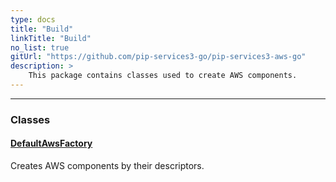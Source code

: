 ```yaml
---
type: docs
title: "Build"
linkTitle: "Build"
no_list: true
gitUrl: "https://github.com/pip-services3-go/pip-services3-aws-go"
description: >
    This package contains classes used to create AWS components.
---
```

---

<div class="module-body"> 

### Classes

#### [DefaultAwsFactory](default_aws_factory)
Creates AWS components by their descriptors.

</div>
